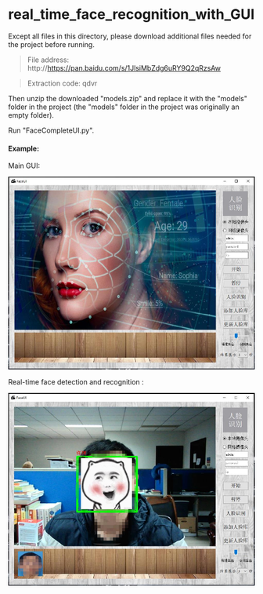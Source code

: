 # real_time_face_recognition_with_GUI

Except all files in this directory, please download additional files needed for the project before running. 

> File address: http://https://pan.baidu.com/s/1JlsiMbZdg6uRY9Q2qRzsAw 

> Extraction code: qdvr

Then unzip the downloaded "models.zip" and replace it with the "models" folder in the project (the "models" folder in the project was originally an empty folder).

Run "FaceCompleteUI.py".

#### Example:

Main GUI:

<img src="./UI_images/FaceUI.jpg" alt="FaceUI" style="zoom:67%;" />

Real-time face detection and recognition :

<img src="./UI_images/faceRecog.jpg" alt="faceRecog" style="zoom:67%;" />
